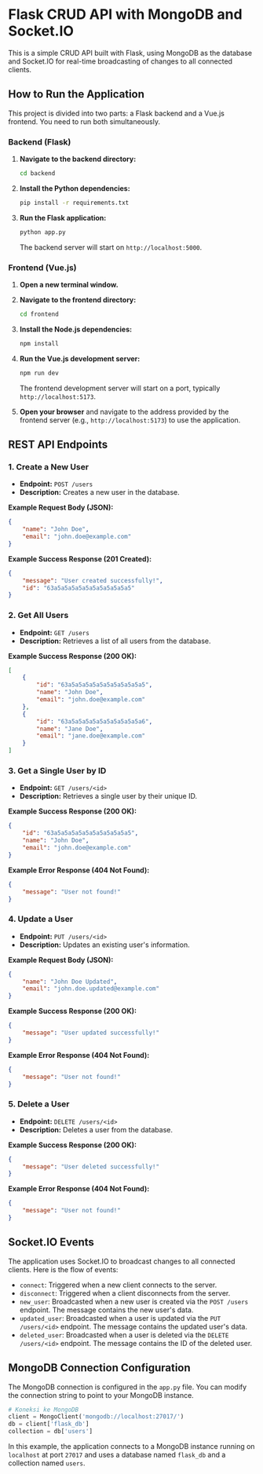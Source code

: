 # Flask CRUD API with MongoDB and Socket.IO

This is a simple CRUD API built with Flask, using MongoDB as the database and Socket.IO for real-time broadcasting of changes to all connected clients.

## How to Run the Application

This project is divided into two parts: a Flask backend and a Vue.js frontend. You need to run both simultaneously.

### Backend (Flask)

1.  **Navigate to the backend directory:**
    ```bash
    cd backend
    ```

2.  **Install the Python dependencies:**
    ```bash
    pip install -r requirements.txt
    ```

3.  **Run the Flask application:**
    ```bash
    python app.py
    ```
    The backend server will start on `http://localhost:5000`.

### Frontend (Vue.js)

1.  **Open a new terminal window.**

2.  **Navigate to the frontend directory:**
    ```bash
    cd frontend
    ```

3.  **Install the Node.js dependencies:**
    ```bash
    npm install
    ```

4.  **Run the Vue.js development server:**
    ```bash
    npm run dev
    ```
    The frontend development server will start on a port, typically `http://localhost:5173`.

5.  **Open your browser** and navigate to the address provided by the frontend server (e.g., `http://localhost:5173`) to use the application.

## REST API Endpoints

### 1. Create a New User

* **Endpoint:** `POST /users`
* **Description:** Creates a new user in the database.

**Example Request Body (JSON):**

```json
{
    "name": "John Doe",
    "email": "john.doe@example.com"
}
```

**Example Success Response (201 Created):**

```json
{
    "message": "User created successfully!",
    "id": "63a5a5a5a5a5a5a5a5a5a5a5"
}
```

### 2. Get All Users

* **Endpoint:** `GET /users`
* **Description:** Retrieves a list of all users from the database.

**Example Success Response (200 OK):**

```json
[
    {
        "id": "63a5a5a5a5a5a5a5a5a5a5a5",
        "name": "John Doe",
        "email": "john.doe@example.com"
    },
    {
        "id": "63a5a5a5a5a5a5a5a5a5a5a6",
        "name": "Jane Doe",
        "email": "jane.doe@example.com"
    }
]
```

### 3. Get a Single User by ID

* **Endpoint:** `GET /users/<id>`
* **Description:** Retrieves a single user by their unique ID.

**Example Success Response (200 OK):**

```json
{
    "id": "63a5a5a5a5a5a5a5a5a5a5a5",
    "name": "John Doe",
    "email": "john.doe@example.com"
}
```

**Example Error Response (404 Not Found):**

```json
{
    "message": "User not found!"
}
```

### 4. Update a User

* **Endpoint:** `PUT /users/<id>`
* **Description:** Updates an existing user's information.

**Example Request Body (JSON):**

```json
{
    "name": "John Doe Updated",
    "email": "john.doe.updated@example.com"
}
```

**Example Success Response (200 OK):**

```json
{
    "message": "User updated successfully!"
}
```

**Example Error Response (404 Not Found):**

```json
{
    "message": "User not found!"
}
```

### 5. Delete a User

* **Endpoint:** `DELETE /users/<id>`
* **Description:** Deletes a user from the database.

**Example Success Response (200 OK):**

```json
{
    "message": "User deleted successfully!"
}
```

**Example Error Response (404 Not Found):**

```json
{
    "message": "User not found!"
}
```

## Socket.IO Events

The application uses Socket.IO to broadcast changes to all connected clients. Here is the flow of events:

*   `connect`: Triggered when a new client connects to the server.
*   `disconnect`: Triggered when a client disconnects from the server.
*   `new_user`: Broadcasted when a new user is created via the `POST /users` endpoint. The message contains the new user's data.
*   `updated_user`: Broadcasted when a user is updated via the `PUT /users/<id>` endpoint. The message contains the updated user's data.
*   `deleted_user`: Broadcasted when a user is deleted via the `DELETE /users/<id>` endpoint. The message contains the ID of the deleted user.

## MongoDB Connection Configuration

The MongoDB connection is configured in the `app.py` file. You can modify the connection string to point to your MongoDB instance.

```python
# Koneksi ke MongoDB
client = MongoClient('mongodb://localhost:27017/')
db = client['flask_db']
collection = db['users']
```

In this example, the application connects to a MongoDB instance running on `localhost` at port `27017` and uses a database named `flask_db` and a collection named `users`.
